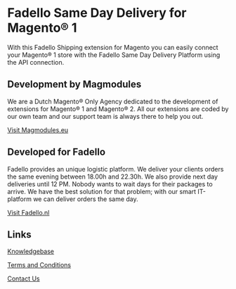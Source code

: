 # Fadello Same Day Delivery for Magento® 1

With this Fadello Shipping extension for Magento you can easily connect your Magento® 1 store with the Fadello Same Day Delivery Platform using the API connection.
## Development by Magmodules

We are a Dutch Magento® Only Agency dedicated to the development of extensions for Magento® 1 and Magento® 2. All our extensions are coded by our own team and our support team is always there to help you out. 

[Visit Magmodules.eu](https://www.magmodules.eu/)

## Developed for Fadello

Fadello provides an unique logistic platform. We deliver your clients orders the same evening between 18.00h and 22.30h. We also provide next day deliveries until 12 PM. Nobody wants to wait days for their packages to arrive. We have the best solution for that problem; with our smart IT-platform we can deliver orders the same day.

[Visit Fadello.nl](https://www.fadello.nl/)

## Links

[Knowledgebase](https://www.magmodules.eu/help/fadello)

[Terms and Conditions](https://www.magmodules.eu/terms.html)

[Contact Us](https://www.magmodules.eu/contact-us.html)
